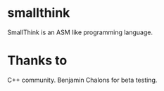 smallthink
==========

SmallThink is an ASM like programming language.

Thanks to
=========
C++ community.
Benjamin Chalons for beta testing.
